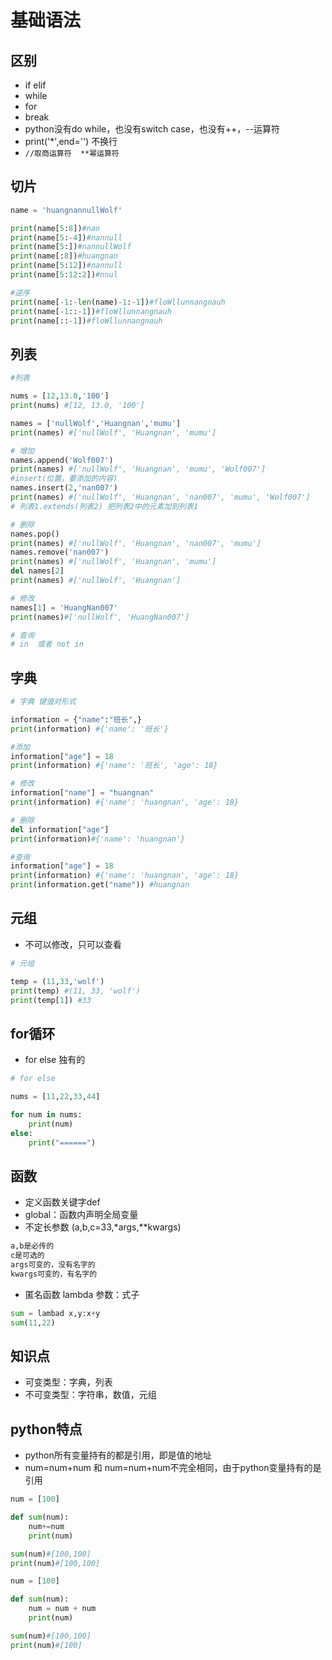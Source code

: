 # 基础语法

## 区别
* if elif
* while
* for
* break
* python没有do while，也没有switch case，也没有++，--运算符
* print('*',end='') 不换行
* ```//取商运算符  **幂运算符``` 

## 切片
```python
name = 'huangnannullWolf'

print(name[5:8])#nan
print(name[5:-4])#nannull
print(name[5:])#nannullWolf
print(name[:8])#huangnan
print(name[5:12])#nannull
print(name[5:12:2])#nnul

#逆序
print(name[-1:-len(name)-1:-1])#floWllunnangnauh
print(name[-1::-1])#floWllunnangnauh
print(name[::-1])#floWllunnangnauh
```

## 列表
```python
#列表

nums = [12,13.0,'100']
print(nums) #[12, 13.0, '100']

names = ['nullWolf','Huangnan','mumu']
print(names) #['nullWolf', 'Huangnan', 'mumu']

# 增加
names.append('Wolf007')
print(names) #['nullWolf', 'Huangnan', 'mumu', 'Wolf007']
#insert(位置，要添加的内容)
names.insert(2,'nan007')
print(names) #['nullWolf', 'Huangnan', 'nan007', 'mumu', 'Wolf007']
# 列表1.extends(列表2) 把列表2中的元素加到列表1

# 删除
names.pop()
print(names) #['nullWolf', 'Huangnan', 'nan007', 'mumu']
names.remove('nan007')
print(names) #['nullWolf', 'Huangnan', 'mumu']
del names[2]
print(names) #['nullWolf', 'Huangnan']

# 修改
names[1] = 'HuangNan007'
print(names)#['nullWolf', 'HuangNan007']

# 查询
# in  或者 not in
```

## 字典
```python
# 字典 键值对形式

information = {"name":"班长",}
print(information) #{'name': '班长'}

#添加
information["age"] = 18
print(information) #{'name': '班长', 'age': 18}

# 修改
information["name"] = "huangnan"
print(information) #{'name': 'huangnan', 'age': 18}

# 删除
del information["age"]
print(information)#{'name': 'huangnan'}

#查询
information["age"] = 18
print(information) #{'name': 'huangnan', 'age': 18}
print(information.get("name")) #huangnan


```

## 元组
* 不可以修改，只可以查看
```python
# 元组

temp = (11,33,'wolf')
print(temp) #(11, 33, 'wolf')
print(temp[1]) #33
```

## for循环
* for else 独有的
```python
# for else

nums = [11,22,33,44]

for num in nums:
    print(num)
else:
    print("======")
```

## 函数
* 定义函数关键字def
* global：函数内声明全局变量
* 不定长参数  (a,b,c=33,*args,**kwargs)
```python
a,b是必传的
c是可选的
args可变的，没有名字的
kwargs可变的，有名字的
```
* 匿名函数 lambda 参数：式子
```python
sum = lambad x,y:x+y
sum(11,22)
```

## 知识点
* 可变类型：字典，列表
* 不可变类型：字符串，数值，元组

## python特点
* python所有变量持有的都是引用，即是值的地址
* num=num+num 和 num=num+num不完全相同，由于python变量持有的是引用
```python
num = [100]

def sum(num):
	num+=num
	print(num)

sum(num)#[100,100]
print(num)#[100,100]
```
```python
num = [100]

def sum(num):
	num = num + num
	print(num)

sum(num)#[100,100]
print(num)#[100]
```

